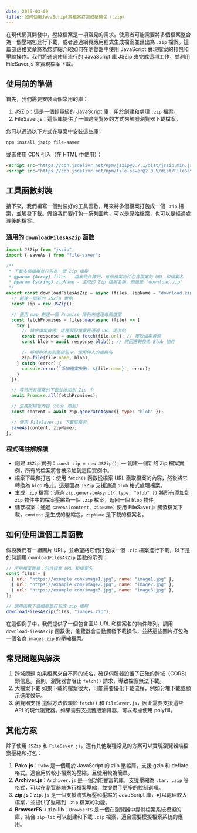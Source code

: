 ```yaml
---
date: 2025-03-09
title: 如何使用JavaScript將檔案打包成壓縮包（.zip）
---
```


在現代網頁開發中，壓縮檔案是一項常見的需求。使用者可能需要將多個檔案整合為一個壓縮包進行下載，或者通過網頁應用程式生成檔案並匯出為 `.zip` 檔案。這篇部落格文章將為您詳細介紹如何在瀏覽器中使用 JavaScript 實現檔案的打包和壓縮操作。我們將通過使用流行的 JavaScript 庫 JSZip 來完成這項工作，並利用 FileSaver.js 來實現檔案下載。

## 使用前的準備

首先，我們需要安裝兩個常用的庫：

1. JSZip：這是一個輕量級的 JavaScript 庫，用於創建和處理 `.zip` 檔案。
2. FileSaver.js：這個庫提供了一個跨瀏覽器的方式來觸發瀏覽器下載檔案。

您可以通過以下方式在專案中安裝這些庫：

```bash
npm install jszip file-saver
```

或者使用 CDN 引入（在 HTML 中使用）：

```html
<script src="https://cdn.jsdelivr.net/npm/jszip@3.7.1/dist/jszip.min.js"></script>
<script src="https://cdn.jsdelivr.net/npm/file-saver@2.0.5/dist/FileSaver.min.js"></script>
```

## 工具函數封裝

接下來，我們編寫一個封裝好的工具函數，用來將多個檔案打包成一個 `.zip` 檔案，並觸發下載。假設我們要打包一系列圖片，可以是原始檔案，也可以是經過處理後的檔案。

### 通用的 `downloadFilesAsZip` 函數

```js
import JSZip from "jszip";
import { saveAs } from "file-saver";

/**
 * 下載多個檔案並打包為一個 Zip 檔案
 * @param {Array} files - 檔案物件陣列，每個檔案物件包含檔案的 URL 和檔案名
 * @param {string} zipName - 生成的 Zip 檔案名稱，預設是 'download.zip'
 */
export const downloadFilesAsZip = async (files, zipName = "download.zip") => {
  // 創建一個新的 JSZip 實例
  const zip = new JSZip();

  // 使用 map 創建一個 Promise 陣列來處理每個檔案
  const fetchPromises = files.map(async (file) => {
    try {
      // 請求檔案資源，這裡假設檔案是通過 URL 提供的
      const response = await fetch(file.url); // 獲取檔案資源
      const blob = await response.blob(); // 將回應轉換為 Blob 物件

      // 將檔案添加到壓縮包中，使用傳入的檔案名
      zip.file(file.name, blob);
    } catch (error) {
      console.error(`添加檔案失敗: ${file.name}`, error);
    }
  });

  // 等待所有檔案的下載並添加到 Zip 中
  await Promise.all(fetchPromises);

  // 生成壓縮包內容（blob 類型）
  const content = await zip.generateAsync({ type: "blob" });

  // 使用 FileSaver.js 下載壓縮包
  saveAs(content, zipName);
};
```

### 程式碼註解解讀

- 創建 `JSZip` 實例：`const zip = new JSZip();` — 創建一個新的 Zip 檔案實例，所有的檔案將會被添加到這個實例中。
- 檔案下載和打包：使用 `fetch()` 函數從檔案 URL 獲取檔案的內容，然後將它轉換為 `blob` 格式。這是因為 `JSZip` 支援通過 `blob` 格式處理檔案。
- 生成 `.zip` 檔案：通過 `zip.generateAsync({ type: "blob" })` 將所有添加到 `zip` 物件中的檔案壓縮為一個 `.zip` 檔案，返回一個 `blob` 物件。
- 儲存檔案：通過 `saveAs(content, zipName)` 使用 FileSaver.js 觸發檔案下載，`content` 是生成的壓縮包，`zipName` 是下載的檔案名。

## 如何使用這個工具函數

假設我們有一組圖片 URL，並希望將它們打包成一個 `.zip` 檔案進行下載，以下是如何調用 `downloadFilesAsZip` 函數的示例：

```js
// 示例檔案數據：包含檔案 URL 和檔案名
const files = [
  { url: "https://example.com/image1.jpg", name: "image1.jpg" },
  { url: "https://example.com/image2.jpg", name: "image2.jpg" },
  { url: "https://example.com/image3.jpg", name: "image3.jpg" },
];

// 調用函數下載檔案並打包成 zip 檔案
downloadFilesAsZip(files, "images.zip");
```

在這個例子中，我們提供了一個包含圖片 URL 和檔案名的物件陣列。調用 `downloadFilesAsZip` 函數後，瀏覽器會自動觸發下載操作，並將這些圖片打包為一個名為 `images.zip` 的壓縮檔案。

## 常見問題與解決

1. 跨域問題
   如果檔案來自不同的域名，確保伺服器設置了正確的跨域（CORS）頭信息。否則，瀏覽器會阻止 `fetch()` 請求，導致檔案無法下載。
2. 大檔案下載
   如果下載的檔案很大，可能需要優化下載流程，例如分塊下載或顯示進度條等。
3. 瀏覽器支援
   這個方法依賴於 `fetch()` 和 `FileSaver.js`，因此需要支援這些 API 的現代瀏覽器。如果需要支援舊版瀏覽器，可以考慮使用 polyfill。

## 其他方案

除了使用 `JSZip` 和 `FileSaver.js`，還有其他幾種常見的方案可以實現瀏覽器端檔案壓縮和打包：

1. **Pako.js**：`Pako` 是一個用於 JavaScript 的 zlib 壓縮庫，支援 gzip 和 deflate 格式。適合用於較小檔案的壓縮，且使用較為簡單。
2. **Archiver.js**：`Archiver.js` 是一個功能豐富的庫，支援壓縮為 `.tar`、`.zip` 等格式，可以在瀏覽器端進行檔案壓縮，並提供了更多的控制選項。
3. **zip.js**：`zip.js` 是一個支援流式解壓和壓縮的 JavaScript 庫，可以處理較大檔案，並提供了壓縮到 `.zip` 檔案的功能。
4. **BrowserFS + zip-lib**：`BrowserFS` 是一個在瀏覽器中提供檔案系統模擬的庫，結合 `zip-lib` 可以創建和下載 `.zip` 檔案，適合需要模擬檔案系統的應用。
